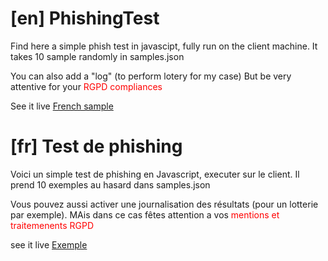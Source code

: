 # [en] PhishingTest

Find here a simple phish test in javascipt, fully run on the client machine.
It takes 10 sample randomly in samples.json

You can also add a "log" (to perform lotery for my case)
But be very attentive for your <font color="red">RGPD compliances</font>

See it live <a href="https://secnews.physaphae.fr/Didactic/JeuxPhishing_Outlook/"> French sample</a>

# [fr] Test de phishing

Voici un simple test de phishing en Javascript, executer sur le client.
Il prend 10 exemples au hasard dans samples.json

Vous pouvez aussi activer une journalisation des résultats (pour un lotterie par exemple).
MAis dans ce cas fêtes attention a vos <font color="red">mentions et traitemenents RGPD</font>

see it live <a href="https://secnews.physaphae.fr/Didactic/JeuxPhishing_Outlook/"> Exemple</a>